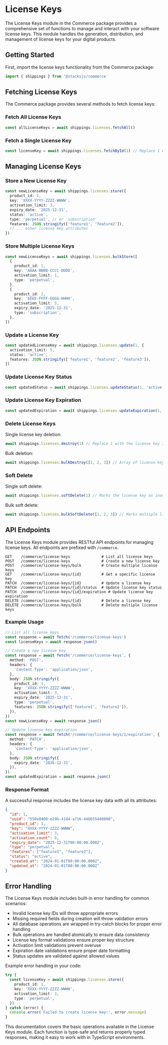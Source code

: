 # License Keys

The License Keys module in the Commerce package provides a comprehensive set of functions to manage and interact with your software license keys. This module handles the generation, distribution, and management of license keys for your digital products.

## Getting Started

First, import the license keys functionality from the Commerce package:

```ts
import { shippings } from '@stacksjs/commerce'
```

## Fetching License Keys

The Commerce package provides several methods to fetch license keys:

### Fetch All License Keys

```ts
const allLicenseKeys = await shippings.licenses.fetchAll()
```

### Fetch a Single License Key

```ts
const licenseKey = await shippings.licenses.fetchById(1) // Replace 1 with the actual license key ID
```

## Managing License Keys

### Store a New License Key

```ts
const newLicenseKey = await shippings.licenses.store({
  product_id: 1,
  key: 'XXXX-YYYY-ZZZZ-WWWW',
  activation_limit: 3,
  expiry_date: '2025-12-31',
  status: 'active',
  type: 'perpetual', // or 'subscription'
  features: JSON.stringify(['feature1', 'feature2']),
  // ... other license key attributes
})
```

### Store Multiple License Keys

```ts
const newLicenseKeys = await shippings.licenses.bulkStore([
  {
    product_id: 1,
    key: 'AAAA-BBBB-CCCC-DDDD',
    activation_limit: 1,
    type: 'perpetual',
  },
  {
    product_id: 2,
    key: 'EEEE-FFFF-GGGG-HHHH',
    activation_limit: 5,
    expiry_date: '2025-12-31',
    type: 'subscription',
  },
])
```

### Update a License Key

```ts
const updatedLicenseKey = await shippings.licenses.update(1, {
  activation_limit: 5,
  status: 'active',
  features: JSON.stringify(['feature1', 'feature2', 'feature3']),
})
```

### Update License Key Status

```ts
const updatedStatus = await shippings.licenses.updateStatus(1, 'active')
```

### Update License Key Expiration

```ts
const updatedExpiration = await shippings.licenses.updateExpiration(1, '2026-12-31')
```

### Delete License Keys

Single license key deletion:
```ts
await shippings.licenses.destroy(1) // Replace 1 with the license key ID to delete
```

Bulk deletion:
```ts
await shippings.licenses.bulkDestroy([1, 2, 3]) // Array of license key IDs to delete
```

### Soft Delete

Single soft delete:
```ts
await shippings.licenses.softDelete(1) // Marks the license key as inactive
```

Bulk soft delete:
```ts
await shippings.licenses.bulkSoftDelete([1, 2, 3]) // Marks multiple license keys as inactive
```

## API Endpoints

The License Keys module provides RESTful API endpoints for managing license keys. All endpoints are prefixed with `/commerce`.

```
GET    /commerce/license-keys              # List all license keys
POST   /commerce/license-keys              # Create a new license key
POST   /commerce/license-keys/bulk         # Create multiple license keys
GET    /commerce/license-keys/{id}         # Get a specific license key
PATCH  /commerce/license-keys/{id}         # Update a license key
PATCH  /commerce/license-keys/{id}/status  # Update license key status
PATCH  /commerce/license-keys/{id}/expiration # Update license key expiration
DELETE /commerce/license-keys/{id}         # Delete a license key
DELETE /commerce/license-keys/bulk         # Delete multiple license keys
```

### Example Usage

```ts
// List all license keys
const response = await fetch('/commerce/license-keys')
const licenseKeys = await response.json()

// Create a new license key
const response = await fetch('/commerce/license-keys', {
  method: 'POST',
  headers: {
    'Content-Type': 'application/json',
  },
  body: JSON.stringify({
    product_id: 1,
    key: 'XXXX-YYYY-ZZZZ-WWWW',
    activation_limit: 3,
    expiry_date: '2025-12-31',
    type: 'perpetual',
    features: JSON.stringify(['feature1', 'feature2']),
  }),
})
const newLicenseKey = await response.json()

// Update license key expiration
const response = await fetch('/commerce/license-keys/1/expiration', {
  method: 'PATCH',
  headers: {
    'Content-Type': 'application/json',
  },
  body: JSON.stringify({
    expiry_date: '2026-12-31',
  }),
})
const updatedExpiration = await response.json()
```

### Response Format

A successful response includes the license key data with all its attributes:

```json
{
  "id": 1,
  "uuid": "550e8400-e29b-41d4-a716-446655440000",
  "product_id": 1,
  "key": "XXXX-YYYY-ZZZZ-WWWW",
  "activation_limit": 3,
  "activation_count": 0,
  "expiry_date": "2025-12-31T00:00:00.000Z",
  "type": "perpetual",
  "features": ["feature1", "feature2"],
  "status": "active",
  "created_at": "2024-01-01T00:00:00.000Z",
  "updated_at": "2024-01-01T00:00:00.000Z"
}
```

## Error Handling

The License Keys module includes built-in error handling for common scenarios:

- Invalid license key IDs will throw appropriate errors
- Missing required fields during creation will throw validation errors
- All database operations are wrapped in try-catch blocks for proper error handling
- Bulk operations are handled atomically to ensure data consistency
- License key format validations ensure proper key structure
- Activation limit validations prevent overuse
- Expiration date validations ensure proper date formatting
- Status updates are validated against allowed values

Example error handling in your code:

```ts
try {
  const licenseKey = await shippings.licenses.store({
    product_id: 1,
    key: 'XXXX-YYYY-ZZZZ-WWWW',
    activation_limit: 3,
    type: 'perpetual',
  })
} catch (error) {
  console.error('Failed to create license key:', error.message)
}
```

This documentation covers the basic operations available in the License Keys module. Each function is type-safe and returns properly typed responses, making it easy to work with in TypeScript environments.
